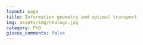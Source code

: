 ```yaml
---
layout: page
title: Information geometry and optimal transport
img: assets/img/hkulogo.jpg
category: PhD
giscus_comments: false
---
```



